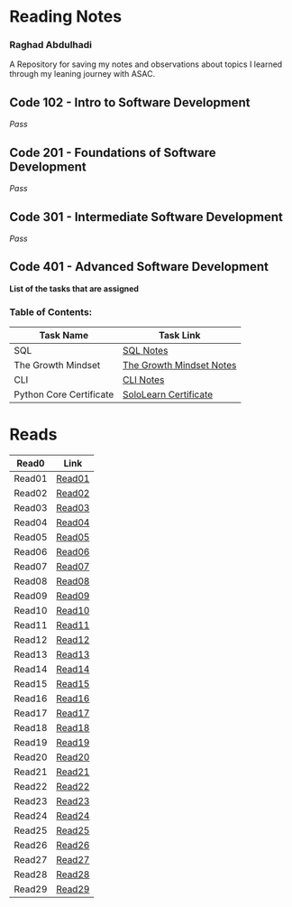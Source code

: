 # Reading Notes
### Raghad Abdulhadi
A Repository for saving my notes and observations about topics I learned through my leaning journey with ASAC.
## Code 102 - Intro to Software Development
*Pass*
## Code 201 - Foundations of Software Development
*Pass*
## Code 301 - Intermediate Software Development
*Pass*
## Code 401 - Advanced Software Development
**List of the tasks that are assigned**
### Table of Contents:
| Task Name      | Task Link |
| ----------- | ----------- |
| SQL |[SQL Notes](./sql.md)|
| The Growth Mindset |[The Growth Mindset Notes](./TheGrowthMindset.md)|
| CLI |[CLI Notes](./CLI.md)|
| Python Core Certificate |[SoloLearn Certificate](./pythoncore.md)|


# Reads
| Read0 | Link |
| ----------- | ----------- |
| Read01 | [Read01](./Read01.md) |
| Read02 | [Read02](./Read02.md) |
| Read03 | [Read03](./Read03.md) |
| Read04 | [Read04](./Read04.md) |
| Read05 | [Read05](./Read05.md) |
| Read06 | [Read06](./Read06.md) |
| Read07 | [Read07](./Read07.md) |
| Read08 | [Read08](./Read08.md) |
| Read09 | [Read09](./Read09.md) |
| Read10 | [Read10](./Read10.md) |
| Read11 | [Read11](./Read11.md) |
| Read12 | [Read12](./Read12.md) |
| Read13 | [Read13](./Read13.md) |
| Read14 | [Read14](./Read14.md) |
| Read15 | [Read15](./Read15.md) |
| Read16 | [Read16](./Read16.md) |
| Read17 | [Read17](./Read17.md) |
| Read18 | [Read18](./Read18.md) |
| Read19 | [Read19](./Read19.md) |
| Read20 | [Read20](./Read20.md) |
| Read21 | [Read21](./Read21.md) |
| Read22 | [Read22](./Read22.md) |
| Read23 | [Read23](./Read23.md) |
| Read24 | [Read24](./Read24.md) |
| Read25 | [Read25](./Read25.md) |
| Read26 | [Read26](./Read26.md) |
| Read27 | [Read27](./Read27.md) |
| Read28 | [Read28](./Read28.md) |
| Read29 | [Read29](./Read29.md) |






